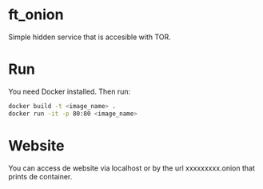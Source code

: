# ft_onion

Simple hidden service that is accesible with TOR.

# Run
You need Docker installed. Then run:

```bash
docker build -t <image_name> .
docker run -it -p 80:80 <image_name>
```
# Website
 You can access de website via localhost or by the url xxxxxxxxx.onion that prints de container.
